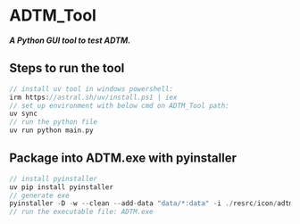 # ADTM_Tool
***A Python GUI tool to test ADTM.***   

## Steps to run the tool
```C
// install uv tool in windows powershell:
irm https://astral.sh/uv/install.ps1 | iex
// set up environment with below cmd on ADTM_Tool path:
uv sync
// run the python file
uv run python main.py
```

## Package into ADTM.exe with pyinstaller
```C
// install pyinstaller  
uv pip install pyinstaller
// generate exe
pyinstaller -D -w --clean --add-data "data/*:data" -i ./resrc/icon/adtm.ico main.py -n ADTM
// run the executable file: ADTM.exe
```

